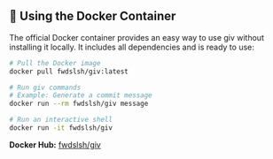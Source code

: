 ## 🐳 Using the Docker Container

The official Docker container provides an easy way to use giv without installing it locally. It includes all dependencies and is ready to use:

```bash
# Pull the Docker image
docker pull fwdslsh/giv:latest

# Run giv commands
# Example: Generate a commit message
docker run --rm fwdslsh/giv message

# Run an interactive shell
docker run -it fwdslsh/giv
```

**Docker Hub:** [fwdslsh/giv](https://hub.docker.com/r/fwdslsh/giv)